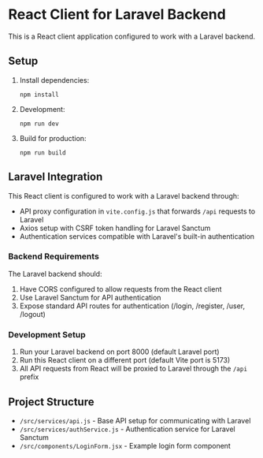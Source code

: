 # React Client for Laravel Backend

This is a React client application configured to work with a Laravel backend.

## Setup

1. Install dependencies:

   ```
   npm install
   ```

2. Development:

   ```
   npm run dev
   ```

3. Build for production:
   ```
   npm run build
   ```

## Laravel Integration

This React client is configured to work with a Laravel backend through:

- API proxy configuration in `vite.config.js` that forwards `/api` requests to Laravel
- Axios setup with CSRF token handling for Laravel Sanctum
- Authentication services compatible with Laravel's built-in authentication

### Backend Requirements

The Laravel backend should:

1. Have CORS configured to allow requests from the React client
2. Use Laravel Sanctum for API authentication
3. Expose standard API routes for authentication (/login, /register, /user, /logout)

### Development Setup

1. Run your Laravel backend on port 8000 (default Laravel port)
2. Run this React client on a different port (default Vite port is 5173)
3. All API requests from React will be proxied to Laravel through the `/api` prefix

## Project Structure

- `/src/services/api.js` - Base API setup for communicating with Laravel
- `/src/services/authService.js` - Authentication service for Laravel Sanctum
- `/src/components/LoginForm.jsx` - Example login form component
